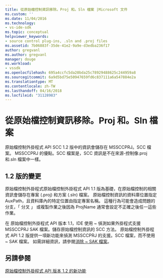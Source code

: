 ```yaml
---
title: 從原始檔控制資訊移除。Proj 和。Sln 檔案 |Microsoft 文件
ms.custom: ''
ms.date: 11/04/2016
ms.technology:
- vs-ide-sdk
ms.topic: conceptual
helpviewer_keywords:
- source control plug-ins, .sln and .proj files
ms.assetid: 7b06883f-35de-41e2-9a9e-d3edba236f17
author: gregvanl
ms.author: gregvanl
manager: douge
ms.workload:
- vssdk
ms.openlocfilehash: 695a4ccfc5da20bda25c78929488625c244959a8
ms.sourcegitcommit: 6a9d5bd75e50947659fd6c837111a6a547884e2a
ms.translationtype: MT
ms.contentlocale: zh-TW
ms.lasthandoff: 04/16/2018
ms.locfileid: "31128983"
---
```

# <a name="removal-of-source-control-information-from-proj-and-sln-files"></a>從原始檔控制資訊移除。Proj 和。Sln 檔案
原始檔控制外掛程式 API SCC 1.2 版中的資訊會儲存在 MSSCCPRJ。SCC 檔案。 MSSCCPRJ 的優點。SCC 檔案是，SCC 資訊是不在來源-控制像.proj 和.sln 檔案中一樣。  
  
## <a name="version-12-changes"></a>1.2 版的變更  
 原始檔控制外掛程式原始檔控制外掛程式 API 1.1 版為基礎，在原始檔控制的相關資訊會儲存在專案 (.proj) 和方案 (.sln) 檔案。 原始檔控制資訊的資料庫位置指定 AuxPath，且資料庫內的特定位置由指定專案名稱。 這種行為可能會造成問題的分支，「 分叉 」 或複製作業之後因為 ProjName 通常會設定不正確之後任一這些作業。  
  
 在 原始檔控制外掛程式 API 版本 1.1，IDE 使用 ~ 偵測如果外掛程式支援 MSSCCPRJ SAK 檔案。儲存原始檔控制資訊的 SCC 方法。 原始檔控制外掛程式 API 1.2 版提供一項新功能來偵測 MSSCCPRJ 的支援。SCC 檔案，而不使用 ~ SAK 檔案。 如需詳細資訊，請參閱[消除 ~ SAK 檔案](../../extensibility/internals/elimination-of-tilde-sak-files.md)。  
  
## <a name="see-also"></a>另請參閱  
 [原始檔控制外掛程式 API 版本 1.2 的新功能](../../extensibility/internals/what-s-new-in-the-source-control-plug-in-api-version-1-2.md)